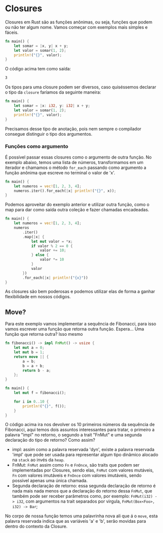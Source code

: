 # Closures

Closures em Rust são as funções anônimas, ou seja, funções que podem ou não ter algum nome. Vamos começar com exemplos mais simples e fáceis.

```rust
fn main() {
    let somar = |x, y| x + y;
    let valor = somar(1, 2);
    println!("{}", valor);
}
```

O código acima tem como saída:

```sh
3
```


Os tipos para uma closure podem ser diversos, caso quiséssemos declarar o tipo da `closure` faríamos da seguinte maneira:

```rust
fn main() {
    let somar = |x: i32, y: i32| x + y;
    let valor = somar(1, 2);
    println!("{}", valor);
}
```

Precisamos desse tipo de anotação, pois nem sempre o compilador consegue distinguir o tipo dos argumentos.

### Funções como argumento

É possível passar essas closures como o argumento de outra função. No exemplo abaixo, temos uma lista de números, transformamos em um iterador e chamamos o método `for_each` passando como argumento a função anônima que escreve no terminal o valor de 'x'.

```rust
fn main() {
    let numeros = vec![1, 2, 3, 4];
    numeros.iter().for_each(|x| println!("{}", x));
}
```

Podemos aproveitar do exemplo anterior e utilizar outra função, como o map para dar como saída outra coleção e fazer chamadas encadeadas. 

```rust
fn main() {
    let numeros = vec![1, 2, 3, 4];
    numeros
        .iter()
        .map(|x| {
            let mut valor = *x;
            if valor % 2 == 0 {
                valor += 10;
            } else {
                valor *= 10
            }
            valor
        })
        .for_each(|x| println!("{x}"))
}
```

As closures são bem poderosas e podemos utilizar elas de forma a ganhar flexibilidade em nossos códigos.

## Move?

Para este exemplo vamos implementar a sequência de Fibonacci, para isso vamos escrever uma função que retorna outra função. Espera... Uma função que retorna outra? Isso mesmo

```rust
fn fibonacci() -> impl FnMut() -> usize {
    let mut a = 0;
    let mut b = 1;
    return move || {
        a = b;
        b = a + b;
        return b - a;
    };
}

fn main() {
    let mut f = fibonacci();

    for i in 0..10 {
        println!("{}", f());
    }
}

```

O código acima ira nos devolver os 10 primeiros números da sequência de Fibonacci, aqui temos dois assuntos interessantes para tratar, o primeiro a palavra "impl" no retorno, o segundo a trait "FnMut" e uma segunda declaração do tipo de retorno? Como assim?

- impl: assim como a palavra reservada 'dyn', existe a palavra reservada 'impl' que pode ser usada para representar algum tipo dinâmico alocado na `stack` ao invés da `heap`.
- FnMut: `FnMut` assim como `Fn` e `FnOnce`, são traits que podem ser implementadas por Closures, sendo elas, `FnMut` com valores mutáveis, `Fn` com valores imutáveis e `FnOnce` com valores imutáveis, sendo possível apenas uma única chamada.
- Segunda declaração de retorno: essa segunda declaração de retorno é nada mais nada menos que a declaração do retorno dessa `FnMut`, que também pode ser receber parâmetros como, por exemplo: `FnMut(i32) -> i32`, com argumentos na trait separados por virgula, `FnMut(Box<Foo>, i32) -> Bar`;

No corpo de nossa função temos uma palavrinha nova ali que á o `move`, esta palavra reservada indica que as variáveis 'a' e 'b', serão movidas para dentro do contexto da Closure.